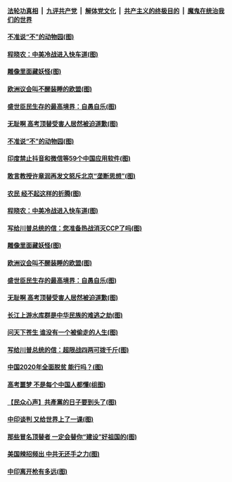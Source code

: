

####  [法轮功真相](../../../../basic/blob/master/README.md?t=06302202) &nbsp;|&nbsp; [九评共产党](../../../../9ping.md/blob/master/README.md?t=06302202) &nbsp;|&nbsp; [解体党文化](../../../../jtdwh.md/blob/master/README.md?t=06302202)  &nbsp;|&nbsp; [共产主义的终极目的](../../../../gczydzjmd.md/blob/master/README.md?t=06302202) &nbsp;|&nbsp; [魔鬼在统治我们的世界](../../../../mgztzwmdsj.md/blob/master/README.md?t=06302202) 

#### [不准说“不”的动物园(图)](../pages/p4/938192.md?t=06302202) 

#### [程晓农：中美冷战进入快车道(图)](../pages/p4/938157.md?t=06302202) 

#### [雕像里面藏妖怪(图)](../pages/p4/937959.md?t=06302202) 

#### [欧洲议会叫不醒装睡的欧盟(图)](../pages/p4/938033.md?t=06302202) 

#### [盛世臣民生存的最高境界：自愚自乐(图)](../pages/p4/938023.md?t=06302202) 

#### [无耻啊 高考顶替受害人居然被迫道歉(图)](../pages/p4/938030.md?t=06302202) 

#### [不准说“不”的动物园(图)](../pages/p4/938192.md?t=06302202) 

#### [印度禁止抖音和微信等59个中国应用软件(图)](../pages/p4/938164.md?t=06302202) 

#### [敢言教授许章润再发文怒斥北京“垄断思想”(图)](../pages/p4/938162.md?t=06302202) 

#### [农民 经不起这样的折腾(图)](../pages/p4/938158.md?t=06302202) 

#### [程晓农：中美冷战进入快车道(图)](../pages/p4/938157.md?t=06302202) 

#### [写给川普总统的信：您准备热战消灭CCP了吗(图)](../pages/p4/938153.md?t=06302202) 

#### [雕像里面藏妖怪(图)](../pages/p4/937959.md?t=06302202) 

#### [欧洲议会叫不醒装睡的欧盟(图)](../pages/p4/938033.md?t=06302202) 

#### [盛世臣民生存的最高境界：自愚自乐(图)](../pages/p4/938023.md?t=06302202) 

#### [无耻啊 高考顶替受害人居然被迫道歉(图)](../pages/p4/938030.md?t=06302202) 

#### [长江上游水库群是中华民族的难逃之劫(图)](../pages/p4/938022.md?t=06302202) 

#### [问天下苍生 谁没有一个被偷走的人生(图)](../pages/p4/938026.md?t=06302202) 

#### [写给川普总统的信：超限战四两可拨千斤(图)](../pages/p4/938021.md?t=06302202) 

#### [中国2020年全面脱贫 能行吗？(图)](../pages/p4/937928.md?t=06302202) 

#### [高考噩梦 不是每个中国人都懂(组图)](../pages/p4/937927.md?t=06302202) 

#### [【民众心声】共產黨的日子要到头了(图)](../pages/p4/937474.md?t=06302202) 

#### [中印谈判 又给世界上了一课(图)](../pages/p4/937868.md?t=06302202) 

#### [那些冒名顶替者 一定会替你“建设”好祖国的(图)](../pages/p4/937925.md?t=06302202) 

#### [美国辣招频出 中共无还手之力(图)](../pages/p4/937916.md?t=06302202) 

#### [中印离开枪有多远(图)](../pages/p4/937913.md?t=06302202) 

